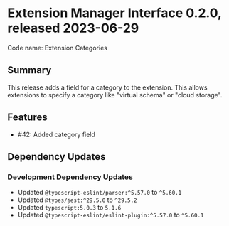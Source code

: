 # Extension Manager Interface 0.2.0, released 2023-06-29

Code name: Extension Categories

## Summary

This release adds a field for a category to the extension. This allows extensions to specify a category like "virtual schema" or "cloud storage".

## Features

* #42: Added category field

## Dependency Updates

### Development Dependency Updates

* Updated `@typescript-eslint/parser:^5.57.0` to `^5.60.1`
* Updated `@types/jest:^29.5.0` to `^29.5.2`
* Updated `typescript:5.0.3` to `5.1.6`
* Updated `@typescript-eslint/eslint-plugin:^5.57.0` to `^5.60.1`
